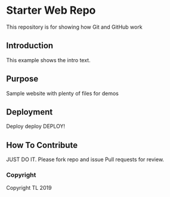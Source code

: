 # Starter Web Repo

This repository is for showing how Git and GitHub work

## Introduction

This example shows the intro text.

## Purpose

Sample website with plenty of files for demos

## Deployment

Deploy deploy DEPLOY!

## How To Contribute

JUST DO IT. Please fork repo and issue Pull requests for review.

### Copyright

Copyright TL 2019
